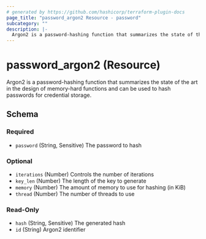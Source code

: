 ```yaml
---
# generated by https://github.com/hashicorp/terraform-plugin-docs
page_title: "password_argon2 Resource - password"
subcategory: ""
description: |-
  Argon2 is a password-hashing function that summarizes the state of the art in the design of memory-hard functions and can be used to hash passwords for credential storage.
---
```


# password_argon2 (Resource)

Argon2 is a password-hashing function that summarizes the state of the art in the design of memory-hard functions and can be used to hash passwords for credential storage.



<!-- schema generated by tfplugindocs -->
## Schema

### Required

- `password` (String, Sensitive) The password to hash

### Optional

- `iterations` (Number) Controls the number of iterations
- `key_len` (Number) The length of the key to generate
- `memory` (Number) The amount of memory to use for hashing (in KiB)
- `thread` (Number) The number of threads to use

### Read-Only

- `hash` (String, Sensitive) The generated hash
- `id` (String) Argon2 identifier
